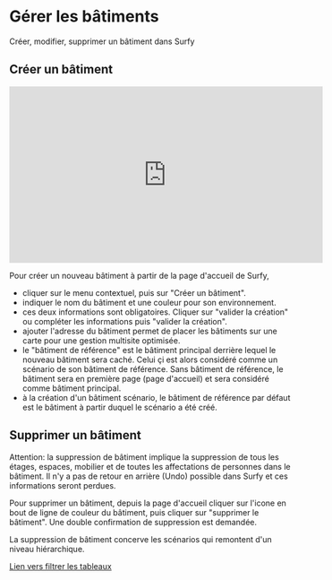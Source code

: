 # Gérer les bâtiments

Créer, modifier, supprimer un bâtiment dans Surfy


## Créer un bâtiment

<iframe width="560" height="315" src="https://www.youtube.com/embed/M26SIN2q0Mk?si=HRkAhR7rLpw4F4sY" title="YouTube video player" frameborder="0" allow="accelerometer; autoplay; clipboard-write; encrypted-media; gyroscope; picture-in-picture; web-share" allowfullscreen></iframe>


Pour créer un nouveau bâtiment à partir de la page d'accueil de Surfy,

-   cliquer sur le menu contextuel, puis sur "Créer un bâtiment".
-   indiquer le nom du bâtiment et une couleur pour son environnement.
-   ces deux informations sont obligatoires. Cliquer sur "valider la création" ou compléter les informations puis "valider la création".
-   ajouter l'adresse du bâtiment permet de placer les bâtiments sur une carte pour une gestion multisite optimisée.
-   le "bâtiment de référence" est le bâtiment principal derrière lequel le nouveau bâtiment sera caché. Celui çi est alors considéré comme un scénario de son bâtiment de référence. Sans bâtiment de référence, le bâtiment sera en première page (page d'accueil) et sera considéré comme bâtiment principal.
-   à la création d'un bâtiment scénario, le bâtiment de référence par défaut est le bâtiment à partir duquel le scénario a été créé.
 

 ## Supprimer un bâtiment

Attention: la suppression de bâtiment implique la suppression de tous les étages, espaces, mobilier et de toutes les affectations de personnes dans le bâtiment. Il n'y a pas de retour en arrière (Undo) possible dans Surfy et ces informations seront perdues.

Pour supprimer un bâtiment, depuis la page d'accueil cliquer sur l'icone en bout de ligne de couleur du bâtiment, puis cliquer sur "supprimer le bâtiment". Une double confirmation de suppression est demandée.

La suppression de bâtiment concerve les scénarios qui remontent d'un niveau hiérarchique.


[Lien vers filtrer les tableaux](/docs/navigation/filtres/filtrer-les-tableaux.md)